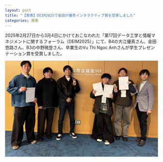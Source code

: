 ```yaml
---
layout: post
title: "【発表】DEIM2025で金田が優秀インタラクティブ賞を受賞しました"
categories: 発表
---
```

2025年2月27日から3月4日にかけておこなわれた「第17回データ工学と情報マネジメントに関するフォーラム（DEIM2025）」にて、B4の大江優真さん、金田悠路さん、B3の中野暁登さん、卒業生のVu Thi Ngoc Anhさんが学生プレゼンテーション賞を受賞しました。

<!-- 学生プレゼンテーション賞は、オンラインのプレゼンテーションと論文をもとに研究が評価され、各セッション最大1件授与されます。

本研究室からは合計6件の発表をおこない、うち4件の学生プレゼンテーション賞を受賞しました。  
それぞれの研究内容に関しては、個別に掲載するページを作成する予定です。

受賞した研究は以下の通りです。
1. **ファッションアイテム画像をクエリとする画像生成AIを用いたコーディネート推薦**, 大江 優真, 莊司 慶行, 第17回データ工学と情報マネジメントに関するフォーラム（DEIM2024）会議録, pp.1F-01, 2025.
2. **レビューデータからの各次元が意味を持つDisentangledな映画のベクトル表現の獲得**, 金田 悠路, 藤田 澄男, 莊司 慶行, 第17回データ工学と情報マネジメントに関するフォーラム（DEIM2025）会議録, 7E-01, 2025.
3. **ミュージアム訪問者に多様な視点を持たせるための「なりきって答える」対話型鑑賞支援システム**, 中野 暁登, 瀧平 士夫, 澤浦 司, 莊司 慶行, 山本 岳洋, 山本 祐輔, 大島 裕明, 相原 健郎, 神門 典子, 第17回データ工学と情報マネジメントに関するフォーラム（DEIM2025）会議録, pp. 1H-01, 2025.
4. **スタイル距離計算に基づく画像を入力とする画像生成AIモデル検索**, 大江 優真, ブ・ティ・ゴッグ アン, フーロン ファム, 大島 裕明, 莊司 慶行, 第17回データ工学と情報マネジメントに関するフォーラム（DEIM2025）会議録, pp. 6E-01, 2025. -->

![写真1](/assets/img/posts/20250305/DEIM2025Aword1.jpeg "莊司研参加者")